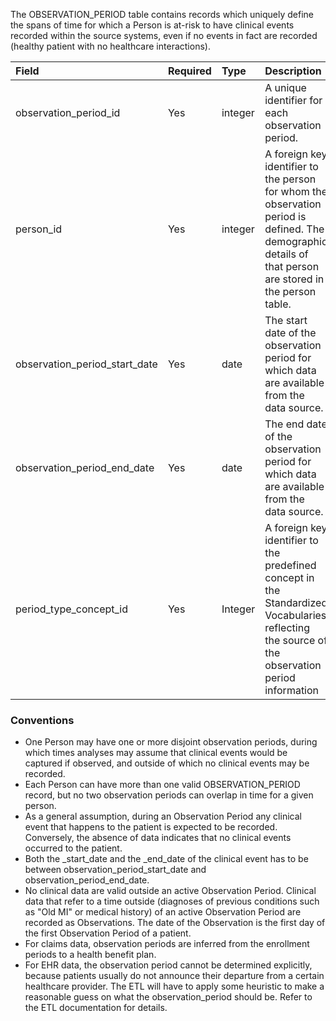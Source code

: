The OBSERVATION_PERIOD table contains records which uniquely define the spans of time for which a Person is at-risk to have clinical events recorded within the source systems, even if no events in fact are recorded (healthy patient with no healthcare interactions).

Field|Required|Type|Description
:------------------------------|:--------|:------------|:----------------------------------------------
|observation_period_id|Yes|integer|A unique identifier for each observation period.|
|person_id|Yes|integer|A foreign key identifier to the person for whom the observation period is defined. The demographic details of that person are stored in the person table.|
|observation_period_start_date|Yes|date|The start date of the observation period for which data are available from the data source.|
|observation_period_end_date|Yes|date|The end date of the observation period for which data are available from the data source.|
|period_type_concept_id|Yes|Integer|A foreign key identifier to the predefined concept in the Standardized Vocabularies reflecting the source of the observation period information|

### Conventions 

  * One Person may have one or more disjoint observation periods, during which times analyses may assume that clinical events would be captured if observed, and outside of which no clinical events may be recorded.
  * Each Person can have more than one valid OBSERVATION_PERIOD record, but no two observation periods can overlap in time for a given person.
  * As a general assumption, during an Observation Period any clinical event that happens to the patient is expected to be recorded. Conversely, the absence of data indicates that no clinical events occurred to the patient.
  * Both the _start_date and the _end_date of the clinical event has to be between observation_period_start_date and observation_period_end_date.
  * No clinical data are valid outside an active Observation Period. Clinical data that refer to a time outside (diagnoses of previous conditions such as "Old MI" or medical history) of an active Observation Period are recorded as Observations. The date of the Observation is the first day of the first Observation Period of a patient.
  * For claims data, observation periods are inferred from the enrollment periods to a health benefit plan.
  * For EHR data, the observation period cannot be determined explicitly, because patients usually do not announce their departure from a certain healthcare provider. The ETL will have to apply some heuristic to make a reasonable guess on what the observation_period should be. Refer to the ETL documentation for details.
